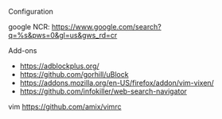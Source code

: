 Configuration

google NCR: https://www.google.com/search?q=%s&pws=0&gl=us&gws_rd=cr

Add-ons
- https://adblockplus.org/
- https://github.com/gorhill/uBlock
- https://addons.mozilla.org/en-US/firefox/addon/vim-vixen/
- https://github.com/infokiller/web-search-navigator

vim
https://github.com/amix/vimrc

